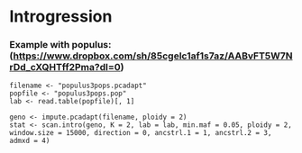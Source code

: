 # Introgression

### Example with populus: (https://www.dropbox.com/sh/85cgelc1af1s7az/AABvFT5W7NrDd_cXQHTff2Pma?dl=0)

```
filename <- "populus3pops.pcadapt" 
popfile <- "populus3pops.pop" 
lab <- read.table(popfile)[, 1] 
```

```
geno <- impute.pcadapt(filename, ploidy = 2)
stat <- scan.intro(geno, K = 2, lab = lab, min.maf = 0.05, ploidy = 2, window.size = 15000, direction = 0, ancstrl.1 = 1, ancstrl.2 = 3, admxd = 4)
```
